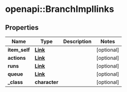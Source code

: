 # openapi::BranchImpllinks


## Properties
Name | Type | Description | Notes
------------ | ------------- | ------------- | -------------
**item_self** | [**Link**](Link.md) |  | [optional] 
**actions** | [**Link**](Link.md) |  | [optional] 
**runs** | [**Link**](Link.md) |  | [optional] 
**queue** | [**Link**](Link.md) |  | [optional] 
**_class** | **character** |  | [optional] 


